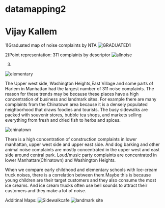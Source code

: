 # datamapping2
# Vijay Kallem

1)Graduated map of noise complaints by NTA
![GRADUATED1](https://user-images.githubusercontent.com/70838225/138030313-ee2a40a2-68ee-4060-a2ed-b92cb1bb2deb.png)

2)Point representation: 311 complaints by descriptor
![allnoise](https://user-images.githubusercontent.com/70838225/139126554-61c315aa-4139-4b87-8094-79c330198502.png)


3)
![elementary](https://user-images.githubusercontent.com/70838225/139128700-38a9e9d3-26c3-4704-9477-866b5575fe28.png)


The Upper west side, Washington Heights,East Village and some parts of Harlem in Manhattan had the largest number of 311 noise complaints. The reason for these trends may be because these places have a high concentration of business and landmark sites. For example there are many complaints from the Chinatown area because it is a densely populated neighborhood that draws foodies and tourists. The busy sidewalks are packed with souvenir stores, bubble tea shops, and markets selling everything from fresh and dried fish to herbs and spices.

![chinatown](https://user-images.githubusercontent.com/70838225/139115165-cfe18cc2-80f9-40e1-a479-5a57daec2efe.jpeg)

There is a high concentration of construction complaints in lower manhattan, upper west side and upper east side. And dog barking and other animal noise complaints are mostly concentrated in the upper west and east side around central park. Loud/music party complaints are concentrated in lower Manhattan(Chinatown) and Washington Heights.

When we compare early childhood and elementary schools with Ice-cream truck noises, there is a correlation between them.Maybe this is because young children are their target customers and they also consume the most ice creams. And ice cream trucks often use bell sounds to attract their customers and they make a lot of noise. 

Additinal Maps:
![Sidewalkcafe](https://user-images.githubusercontent.com/70838225/139119478-9cd66d70-8878-4373-b68a-ee531d4ca8b2.png)
![landmark site](https://user-images.githubusercontent.com/70838225/139120322-6012cc40-c6af-401c-8fb5-5bbc61cbe778.png)



